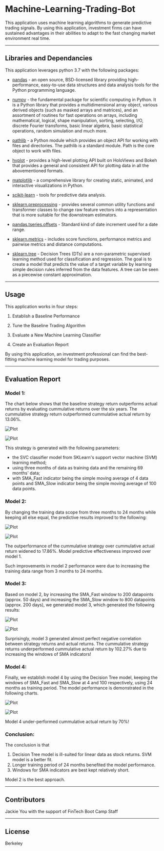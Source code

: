 # Machine-Learning-Trading-Bot

This application uses machine learning algorithms to generate predictive trading signals.  By using this application, investment firms can have sustained advantages in their abilities to adapt to the fast changing market environment real time.  

---

## Libraries and Dependancies

This application leverages python 3.7 with the following packages:

* [pandas](https://pandas.pydata.org/docs/) - an open source, BSD-licensed library providing high-performance, easy-to-use data structures and data analysis tools for the Python programming language.

* [numpy](https://numpy.org/doc/stable/) - the fundamental package for scientific computing in Python. It is a Python library that provides a multidimensional array object, various derived objects (such as masked arrays and matrices), and an assortment of routines for fast operations on arrays, including mathematical, logical, shape manipulation, sorting, selecting, I/O, discrete Fourier transforms, basic linear algebra, basic statistical operations, random simulation and much more.

* [pathlib](https://docs.python.org/3/library/pathlib.html) - a Python module which provides an object API for working with files and directories. The pathlib is a standard module. Path is the core object to work with files.

* [hvplot](https://hvplot.holoviz.org/user_guide/Introduction.html) - provides a high-level plotting API built on HoloViews and Bokeh that provides a general and consistent API for plotting data in all the abovementioned formats.

* [matplotlib](https://https://matplotlib.org/) - a comprehensive library for creating static, animated, and interactive visualizations in Python.

* [scikit-learn](https://scikit-learn.org/stable/) - tools for predictive data analysis.

* [sklearn.preprocessing](https://scikit-learn.org/stable/modules/preprocessing.html) - provides several common utility functions and transformer classes to change raw feature vectors into a representation that is more suitable for the downstream estimators.

* [pandas.tseries.offsets](https://pandas.pydata.org/pandas-docs/stable/reference/api/pandas.tseries.offsets.DateOffset.html) - Standard kind of date increment used for a date range.

* [sklearn.metrics](https://scikit-learn.org/stable/modules/classes.html#module-sklearn.metrics) - includes score functions, performance metrics and pairwise metrics and distance computations.

* [sklearn.tree](https://scikit-learn.org/stable/modules/tree.html) - Decision Trees (DTs) are a non-parametric supervised learning method used for classification and regression. The goal is to create a model that predicts the value of a target variable by learning simple decision rules inferred from the data features. A tree can be seen as a piecewise constant approximation.

---

## Usage

This application works in four steps:

1. Establish a Baseline Performance

2. Tune the Baseline Trading Algorithm

3. Evaluate a New Machine Learning Classifier

4. Create an Evaluation Report

By using this application, an investment professional can find the best-fitting machine learning model for trading purposes.

---

## Evaluation Report

### Model 1:

The chart below shows that the baseline strategy return outperforms actual returns by evaluating cummulative returns over the six years.  The cummulative strategy return outperformed cummulative actual return by 13.06%.

![Plot](https://github.com/Jyou965/Machine-Learning-Trading-Bot/blob/main/png/svm.png)

![Plot](https://github.com/Jyou965/Machine-Learning-Trading-Bot/blob/main/png/model_1_report.png)

This strategy is generated with the following parameters:
- the SVC classifier model from SKLearn's support vector machine (SVM) learning method;
- using three months of data as training data and the remaining 69 months' data;
- with SMA_Fast indicator being the simple moving average of 4 data points and SMA_Slow indicator being the simple moving average of 100 data points.

### Model 2:

By changing the training data scope from three months to 24 months while keeping all else equal, the predictive results improved to the following:

![Plot](https://github.com/Jyou965/Machine-Learning-Trading-Bot/blob/main/png/svm2.png)

![Plot](https://github.com/Jyou965/Machine-Learning-Trading-Bot/blob/main/png/model_2_report.png)

The outperformance of the cummulative strategy over cummulative actual return widened to 17.86%.  Model predictive effectiveness improved over model 1. 


Such improvements in model 2 performance were due to increasing the training data range from 3 months to 24 months.

### Model 3:

Based on model 2, by increasing the SMA_Fast window to 200 datapoints (approx. 50 days) and increasing the SMA_Slow window to 800 datapoints (approx. 200 days), we generated model 3, which generated the following results:

![Plot](https://github.com/Jyou965/Machine-Learning-Trading-Bot/blob/main/png/svm3.png)

![Plot](https://github.com/Jyou965/Machine-Learning-Trading-Bot/blob/main/png/model_3_report.png)

Surprisingly, model 3 generated almost perfect negative correlation between strategy returns and actual returns.  The cummulative strategy returns underperformed cummulative actual return by 102.27% due to increasing the windows of SMA indicators!  

### Model 4:

Finally, we establish model 4 by using the Decision Tree model, keeping the windows of SMA_Fast and SMA_Slow at 4 and 100 respectively, using 24 months as training period.  The model performance is demonstrated in the following charts.  

![Plot](https://github.com/Jyou965/Machine-Learning-Trading-Bot/blob/main/png/decision_tree.png)

![Plot](https://github.com/Jyou965/Machine-Learning-Trading-Bot/blob/main/png/decision_tree_report.png)

Model 4 under-performed cummulative actual return by 70%!

### Conclusion:

The conclusion is that 
1. Decision Tree model is ill-suited for linear data as stock returns.  SVM model is a better fit.
2. Longer training period of 24 months benefited the model performance.
3. Windows for SMA indicators are best kept relatively short.

Model 2 is the best approach.

---

## Contributors

Jackie You with the support of FinTech Boot Camp Staff

---

## License

Berkeley
